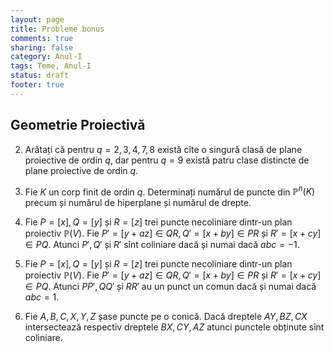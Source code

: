 ```yaml
---
layout: page
title: Probleme bonus
comments: true
sharing: false
category: Anul-I
tags: Teme, Anul-I
status: draft
footer: true
---
```


Geometrie Proiectivă
--------------------

2. Arătați că pentru $q=2,3,4,7,8$ există cîte o singură clasă de plane
   proiective de ordin $q$, dar pentru $q=9$ există patru clase distincte de
   plane proiective de ordin $q$.

3. Fie $K$ un corp finit de ordin $q$. Determinați numărul de puncte din
   $\mathbb{P}^n(K)$ precum și numărul de hiperplane și numărul de drepte.

4. Fie $P=[x], Q=[y]$ și $R=[z]$ trei puncte necoliniare dintr-un plan
   proiectiv $\mathbb{P}(V)$. Fie $P'=[y+az] \in QR, Q'=[x+by] \in PR$
   și $R'=[x+cy] \in PQ$. Atunci $P',Q'$ și $R'$ sînt coliniare dacă și
   numai dacă $abc=-1$.

5. Fie $P=[x], Q=[y]$ și $R=[z]$ trei puncte necoliniare dintr-un plan
   proiectiv $\mathbb{P}(V)$. Fie $P'=[y+az] \in QR, Q'=[x+by] \in PR$
   și $R'=[x+cy] \in PQ$. Atunci $PP',QQ'$ și $RR'$ au un punct un comun
   dacă și numai dacă $abc=1$.

6. Fie $A,B,C,X,Y,Z$ șase puncte pe o conică. Dacă dreptele $AY,BZ,CX$
   intersectează respectiv dreptele $BX,CY,AZ$ atunci punctele obținute sînt
   coliniare.


